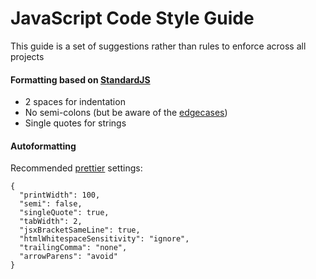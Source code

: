 # JavaScript Code Style Guide

This guide is a set of suggestions rather than rules to enforce across all projects

#### Formatting based on [StandardJS](https://standardjs.com/)

- 2 spaces for indentation
- No semi-colons (but be aware of the [edgecases](https://standardjs.com/rules.html#semicolons))  
- Single quotes for strings

#### Autoformatting

Recommended [prettier](https://prettier.io) settings:

```
{
  "printWidth": 100, 
  "semi": false,
  "singleQuote": true,
  "tabWidth": 2,
  "jsxBracketSameLine": true,
  "htmlWhitespaceSensitivity": "ignore",
  "trailingComma": "none",
  "arrowParens": "avoid"
}
```
